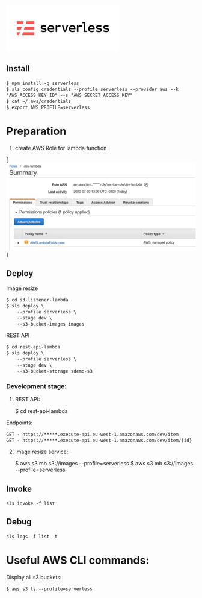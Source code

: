 [![Serverless](images/logo.png)](https://www.serverless.com)

## Install

    $ npm install -g serverless
    $ sls config credentials --profile serverless --provider aws --k "AWS_ACCESS_KEY_ID" --s "AWS_SECRET_ACCESS_KEY"
    $ cat ~/.aws/credentials
    $ export AWS_PROFILE=serverless


# Preparation


1. create AWS Role for lambda function

[![Role](images/aws-role-lambda.jpg)]


## Deploy

Image resize

    $ cd s3-listener-lambda
    $ sls deploy \
        --profile serverless \
        --stage dev \
        --s3-bucket-images images


REST API

    $ cd rest-api-lambda
    $ sls deploy \
        --profile serverless \
        --stage dev \
        --s3-bucket-storage sdemo-s3



### Development stage:

1. REST API:

    $ cd rest-api-lambda



Endpoints:

    GET - https://*****.execute-api.eu-west-1.amazonaws.com/dev/item
    GET - https://*****.execute-api.eu-west-1.amazonaws.com/dev/item/{id}


2. Image resize service:

    $ aws s3 mb s3://images --profile=serverless
    $ aws s3 mb s3://images --profile=serverless




## Invoke

    sls invoke -f list


## Debug

    sls logs -f list -t



# Useful AWS CLI commands:

Display all s3 buckets:

    $ aws s3 ls --profile=serverless
